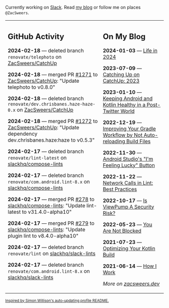 Currently working on [Slack](https://slack.com/). Read [my blog](https://zacsweers.dev/) or follow me on places `@ZacSweers`.

<table><tr><td valign="top" width="60%">

## GitHub Activity
<!-- githubActivity starts -->
**2024-02-18** — deleted branch `renovate/telephoto` on [ZacSweers/CatchUp](https://github.com/ZacSweers/CatchUp)

**2024-02-18** — merged PR [#1271](https://github.com/ZacSweers/CatchUp/pull/1271) to [ZacSweers/CatchUp](https://github.com/ZacSweers/CatchUp): "Update telephoto to v0.8.0"

**2024-02-18** — deleted branch `renovate/dev.chrisbanes.haze-haze-0.x` on [ZacSweers/CatchUp](https://github.com/ZacSweers/CatchUp)

**2024-02-18** — merged PR [#1272](https://github.com/ZacSweers/CatchUp/pull/1272) to [ZacSweers/CatchUp](https://github.com/ZacSweers/CatchUp): "Update dependency dev.chrisbanes.haze:haze to v0.5.3"

**2024-02-17** — deleted branch `renovate/lint-latest` on [slackhq/compose-lints](https://github.com/slackhq/compose-lints)

**2024-02-17** — deleted branch `renovate/com.android.lint-8.x` on [slackhq/compose-lints](https://github.com/slackhq/compose-lints)

**2024-02-17** — merged PR [#278](https://github.com/slackhq/compose-lints/pull/278) to [slackhq/compose-lints](https://github.com/slackhq/compose-lints): "Update lint-latest to v31.4.0-alpha10"

**2024-02-17** — merged PR [#279](https://github.com/slackhq/compose-lints/pull/279) to [slackhq/compose-lints](https://github.com/slackhq/compose-lints): "Update plugin lint to v8.4.0-alpha10"

**2024-02-17** — deleted branch `renovate/lint` on [slackhq/slack-lints](https://github.com/slackhq/slack-lints)

**2024-02-17** — deleted branch `renovate/com.android.lint-8.x` on [slackhq/slack-lints](https://github.com/slackhq/slack-lints)
<!-- githubActivity ends -->
</td><td valign="top" width="40%">

## On My Blog
<!-- blog starts -->
**2024-01-03** — [Life in 2024](https://www.zacsweers.dev/life-in-2024/)

**2023-07-09** — [Catching Up on CatchUp: 2023](https://www.zacsweers.dev/catching-up-on-catchup-2023/)

**2023-01-10** — [Keeping Android and Kotlin Healthy in a Post-Twitter World](https://www.zacsweers.dev/keeping-android-healthy/)

**2022-12-19** — [Improving Your Gradle Workflow by Not Auto-reloading Build Files](https://www.zacsweers.dev/improving-your-workflow-by-not-auto-reloading-build-files/)

**2022-11-30** — [Android Studio's "I'm Feeling Lucky" Button](https://www.zacsweers.dev/android-studios-im-feeling-lucky-button/)

**2022-11-22** — [Network Calls in Lint: Best Practices](https://www.zacsweers.dev/network-calls-in-lint-best-practices/)

**2022-10-17** — [Is ViewPump A Security Risk?](https://www.zacsweers.dev/is-viewpump-a-security-risk/)

**2022-05-23** — [You Are Not Blocked](https://www.zacsweers.dev/you-are-not-blocked/)

**2021-07-23** — [Optimizing Your Kotlin Build](https://www.zacsweers.dev/optimizing-your-kotlin-build/)

**2021-06-14** — [How I Work](https://www.zacsweers.dev/how-i-work/)
<!-- blog ends -->
_More on [zacsweers.dev](https://zacsweers.dev/)_
</td></tr></table>

<sub><a href="https://simonwillison.net/2020/Jul/10/self-updating-profile-readme/">Inspired by Simon Willison's auto-updating profile README.</a></sub>